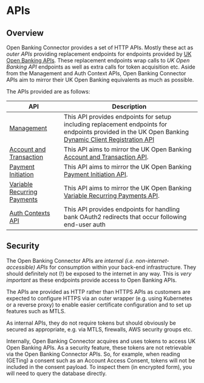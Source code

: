 # APIs

## Overview

Open Banking Connector provides a set of HTTP APIs. Mostly these act as *outer APIs* providing replacement endpoints for endpoints provided by [UK Open Banking APIs](https://standards.openbanking.org.uk/api-specifications/). These replacement endpoints wrap calls to *UK Open Banking API* endpoints as well as extra calls for token acquisition etc. Aside from the Management and Auth Context APIs, Open Banking Connector APIs aim to mirror their UK Open Banking equivalents as much as possible.

The APIs provided are as follows:

| API                                                                    | Description                                                                                                                                                                                                                               |
|------------------------------------------------------------------------|-------------------------------------------------------------------------------------------------------------------------------------------------------------------------------------------------------------------------------------------|
| [Management](./management/README.md)                                   | This API provides endpoints for setup including replacement endpoints for endpoints provided in the UK Open Banking [Dynamic Client Registration API](https://openbankinguk.github.io/dcr-docs-pub/v3.3/dynamic-client-registration.html) |
| [Account and Transaction](./account-and-transaction/README.md)         | This API aims to mirror the UK Open Banking [Account and Transaction API](https://openbankinguk.github.io/read-write-api-site3/v3.1.10/profiles/account-and-transaction-api-profile.html).                                                |
| [Payment Initiation](./payment-initiation/README.md)                   | This API aims to mirror the UK Open Banking [Payment Initiation API](https://openbankinguk.github.io/read-write-api-site3/v3.1.10/profiles/payment-initiation-api-profile.html).                                                          |
| [Variable Recurring Payments](./variable-recurring-payments/README.md) | This API aims to mirror the UK Open Banking [Variable Recurring Payments API](https://openbankinguk.github.io/read-write-api-site3/v3.1.10/profiles/vrp-profile.html).                                                                    |
| [Auth Contexts API](./auth-contexts/README.md)                         | This API provides endpoints for handling bank OAuth2 redirects that occur following end-user auth                                                                                                                                         |

## Security

The Open Banking Connector APIs are *internal (i.e. non-internet-accessible) APIs* for consumption within your back-end infrastructure. They should definitely not (!) be exposed to the internet in any way. This is *very important* as these endpoints provide access to Open Banking APIs.

The APIs are provided as HTTP rather than HTTPS APIs as customers are expected to configure HTTPS via an outer wrapper (e.g. using Kubernetes or a reverse proxy) to enable easier certificate configuration and to set up features such as MTLS.

As internal APIs, they do not require tokens but should obviously be secured as appropriate, e.g. via MTLS, firewalls, AWS security groups etc.

Internally, Open Banking Connector acquires and uses tokens to access UK Open Banking APIs. As a security feature, these tokens are not retrievable via the Open Banking Connector APIs. So, for example, when reading (GETing) a consent such as an Account Access Consent, tokens will not be included in the consent payload. To inspect them (in encrypted form), you will need to query the database directly.

